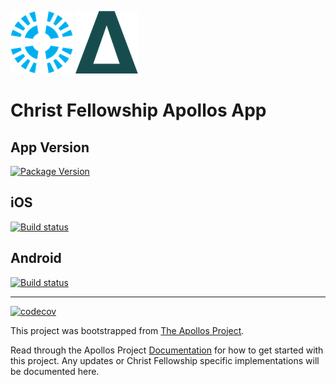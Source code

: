 [![alt Christ Fellowship Church](./doc-images/cf-icon.png)](https://christfellowship.church) [![alt The Apollos Project](./doc-images/apollos-icon.png)](https://apollosapp.io)
# Christ Fellowship Apollos App

## App Version
[![Package Version](https://img.shields.io/github/package-json/v/christfellowshipchurch/apollos-app.svg)](https://github.com/christfellowshipchurch/apollos-app)

## iOS
[![Build status](https://build.appcenter.ms/v0.1/apps/946ec29f-74c8-4263-9bd0-f7046d115220/branches/master/badge)](https://appcenter.ms)

## Android
[![Build status](https://build.appcenter.ms/v0.1/apps/f35ddd55-16e1-4a87-85ca-39251953a8b1/branches/master/badge)](https://appcenter.ms)

-----
[![codecov](https://codecov.io/gh/ApollosProject/apollos-prototype/branch/master/graph/badge.svg)](https://codecov.io/gh/ApollosProject/apollos-prototype)

This project was bootstrapped from [The Apollos Project](https://apollosapp.io/).

Read through the Apollos Project [Documentation](https://apollosapp.io/docs/install) for how to get started with this project. Any updates or Christ Fellowship specific implementations will be documented here.